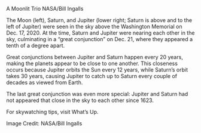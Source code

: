 A Moonlit Trio 
 NASA/Bill Ingalls

The Moon (left), Saturn, and Jupiter (lower right; Saturn is above and to the left of Jupiter) were seen in the sky above the Washington Memorial on Dec. 17, 2020. At the time, Saturn and Jupiter were nearing each other in the sky, culminating in a “great conjunction” on Dec. 21, where they appeared a tenth of a degree apart.

Great conjunctions between Jupiter and Saturn happen every 20 years, making the planets appear to be close to one another. This closeness occurs because Jupiter orbits the Sun every 12 years, while Saturn’s orbit takes 30 years, causing Jupiter to catch up to Saturn every couple of decades as viewed from Earth.

The last great conjunction was even more special: Jupiter and Saturn had not appeared that close in the sky to each other since 1623.

For skywatching tips, visit What’s Up.

Image Credit: NASA/Bill Ingalls